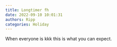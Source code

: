 ```yaml
---
title: Longtimer fh
date: 2022-09-10 10:01:31
authors: Ripp
categories: Holiday
---
```


 When everyone is kkk this is what you can expect.